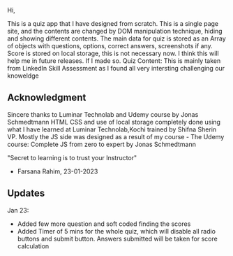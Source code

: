 Hi,

This is a quiz app that I have designed from scratch.
This is a single page site, and the contents are changed by DOM manipulation technique, hiding and showing different contents.
The main data for quiz is stored as an Array of objects with questions, options, correct answers, screenshots if any.
Score is stored on local storage, this is not necessary now. I think this will help me in future releases. If I made so.
Quiz Content: This is mainly taken from LinkedIn Skill Assessment as I found all very intersting challenging our knoweldge

## Acknowledgment

Sincere thanks to Luminar Technolab and Udemy course by Jonas Schmedtmann
HTML CSS and use of local storage completely done using what I have learned at Luminar Technolab,Kochi trained by Shifna Sherin VP.
Mostly the JS side was designed as a result of my course - The Udemy course: Complete JS from zero to expert by Jonas Schmedtmann

"Secret to learning is to trust your Instructor"
- Farsana Rahim, 23-01-2023

## Updates

Jan 23:
* Added few more question and soft coded finding the scores
* Added Timer of 5 mins for the whole quiz, which will disable all radio buttons and submit button. Answers submitted will be taken for score   calculation
